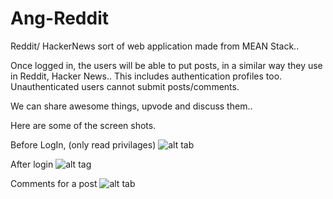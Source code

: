 Ang-Reddit
==========

Reddit/ HackerNews sort of web application made from MEAN Stack.. 

Once logged in, the users will be able to put posts, in a similar way they use in Reddit, Hacker News.. This includes authentication profiles too. Unauthenticated users cannot submit posts/comments. 

We can share awesome things, upvode and discuss them..

Here are some of the screen shots.


Before LogIn, (only read privilages)
![alt tab](http://i.imgur.com/bRRLT6Z.png)

After login
![alt tag](http://i.imgur.com/XXfFCXs.png)

Comments for a post
![alt tab](http://i.imgur.com/aOQzGAu.png)

